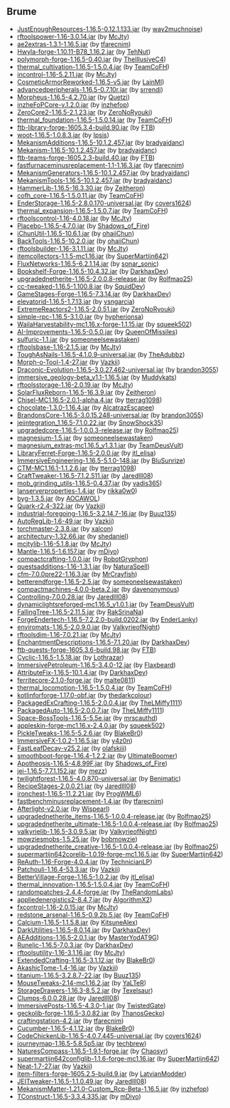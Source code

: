 ## Brume

- [JustEnoughResources-1.16.5-0.12.1.133.jar](https://www.curseforge.com/minecraft/mc-mods/just-enough-resources-jer/files/3545538) (by [way2muchnoise](https://www.curseforge.com/members/way2muchnoise/projects))
- [rftoolspower-1.16-3.0.14.jar](https://www.curseforge.com/minecraft/mc-mods/rftools-power/files/3783989) (by [McJty](https://www.curseforge.com/members/McJty/projects))
- [ae2extras-1.3.1-1.16.5.jar](https://www.curseforge.com/minecraft/mc-mods/ae2-extras/files/3457753) (by [tfarecnim](https://www.curseforge.com/members/tfarecnim/projects))
- [Hwyla-forge-1.10.11-B78_1.16.2.jar](https://www.curseforge.com/minecraft/mc-mods/hwyla/files/3033593) (by [TehNut](https://www.curseforge.com/members/TehNut/projects))
- [polymorph-forge-1.16.5-0.40.jar](https://www.curseforge.com/minecraft/mc-mods/polymorph/files/3668318) (by [TheIllusiveC4](https://www.curseforge.com/members/TheIllusiveC4/projects))
- [thermal_cultivation-1.16.5-1.5.0.4.jar](https://www.curseforge.com/minecraft/mc-mods/thermal-cultivation/files/3788891) (by [TeamCoFH](https://www.curseforge.com/members/TeamCoFH/projects))
- [incontrol-1.16-5.2.11.jar](https://www.curseforge.com/minecraft/mc-mods/in-control/files/3884254) (by [McJty](https://www.curseforge.com/members/McJty/projects))
- [CosmeticArmorReworked-1.16.5-v5.jar](https://www.curseforge.com/minecraft/mc-mods/cosmetic-armor-reworked/files/3738137) (by [LainMI](https://www.curseforge.com/members/LainMI/projects))
- [advancedperipherals-1.16.5-0.7.10r.jar](https://www.curseforge.com/minecraft/mc-mods/advanced-peripherals/files/3857897) (by [srrendi](https://www.curseforge.com/members/srrendi/projects))
- [Morpheus-1.16.5-4.2.70.jar](https://www.curseforge.com/minecraft/mc-mods/morpheus/files/3215383) (by [Quetzi](https://www.curseforge.com/members/Quetzi/projects))
- [inzheFoPCore-v.1.2.0.jar](https://www.curseforge.com/minecraft/mc-mods/inzhefop-core/files/3283949) (by [inzhefop](https://www.curseforge.com/members/inzhefop/projects))
- [ZeroCore2-1.16.5-2.1.23.jar](https://www.curseforge.com/minecraft/mc-mods/zerocore/files/3870739) (by [ZeroNoRyouki](https://www.curseforge.com/members/ZeroNoRyouki/projects))
- [thermal_foundation-1.16.5-1.5.0.14.jar](https://www.curseforge.com/minecraft/mc-mods/thermal-foundation/files/3788893) (by [TeamCoFH](https://www.curseforge.com/members/TeamCoFH/projects))
- [ftb-library-forge-1605.3.4-build.90.jar](https://www.curseforge.com/minecraft/mc-mods/ftb-library-forge/files/3553840) (by [FTB](https://www.curseforge.com/members/FTB/projects))
- [woot-1.16.5-1.0.8.3.jar](https://www.curseforge.com/minecraft/mc-mods/woot/files/3635407) (by [Ipsis](https://www.curseforge.com/members/Ipsis/projects))
- [MekanismAdditions-1.16.5-10.1.2.457.jar](https://www.curseforge.com/minecraft/mc-mods/mekanism-additions/files/3659393) (by [bradyaidanc](https://www.curseforge.com/members/bradyaidanc/projects))
- [Mekanism-1.16.5-10.1.2.457.jar](https://www.curseforge.com/minecraft/mc-mods/mekanism/files/3659389) (by [bradyaidanc](https://www.curseforge.com/members/bradyaidanc/projects))
- [ftb-teams-forge-1605.2.3-build.40.jar](https://www.curseforge.com/minecraft/mc-mods/ftb-teams-forge/files/3535953) (by [FTB](https://www.curseforge.com/members/FTB/projects))
- [fastfurnaceminusreplacement-1.1-1.16.3.jar](https://www.curseforge.com/minecraft/mc-mods/fastfurnace-minus-replacement/files/3091598) (by [tfarecnim](https://www.curseforge.com/members/tfarecnim/projects))
- [MekanismGenerators-1.16.5-10.1.2.457.jar](https://www.curseforge.com/minecraft/mc-mods/mekanism-generators/files/3659391) (by [bradyaidanc](https://www.curseforge.com/members/bradyaidanc/projects))
- [MekanismTools-1.16.5-10.1.2.457.jar](https://www.curseforge.com/minecraft/mc-mods/mekanism-tools/files/3659392) (by [bradyaidanc](https://www.curseforge.com/members/bradyaidanc/projects))
- [HammerLib-1.16.5-16.3.30.jar](https://www.curseforge.com/minecraft/mc-mods/hammer-lib/files/3668073) (by [Zeitheron](https://www.curseforge.com/members/Zeitheron/projects))
- [cofh_core-1.16.5-1.5.0.11.jar](https://www.curseforge.com/minecraft/mc-mods/cofh-core/files/3788884) (by [TeamCoFH](https://www.curseforge.com/members/TeamCoFH/projects))
- [EnderStorage-1.16.5-2.8.0.170-universal.jar](https://www.curseforge.com/minecraft/mc-mods/ender-storage-1-8/files/3737982) (by [covers1624](https://www.curseforge.com/members/covers1624/projects))
- [thermal_expansion-1.16.5-1.5.0.7.jar](https://www.curseforge.com/minecraft/mc-mods/thermal-expansion/files/3788892) (by [TeamCoFH](https://www.curseforge.com/members/TeamCoFH/projects))
- [rftoolscontrol-1.16-4.0.18.jar](https://www.curseforge.com/minecraft/mc-mods/rftools-control/files/3813661) (by [McJty](https://www.curseforge.com/members/McJty/projects))
- [Placebo-1.16.5-4.7.0.jar](https://www.curseforge.com/minecraft/mc-mods/placebo/files/3750838) (by [Shadows_of_Fire](https://www.curseforge.com/members/Shadows_of_Fire/projects))
- [iChunUtil-1.16.5-10.6.1.jar](https://www.curseforge.com/minecraft/mc-mods/ichunutil/files/3803605) (by [ohaiiChun](https://www.curseforge.com/members/ohaiiChun/projects))
- [BackTools-1.16.5-10.2.0.jar](https://www.curseforge.com/minecraft/mc-mods/back-tools/files/3802780) (by [ohaiiChun](https://www.curseforge.com/members/ohaiiChun/projects))
- [rftoolsbuilder-1.16-3.1.11.jar](https://www.curseforge.com/minecraft/mc-mods/rftools-builder/files/3841155) (by [McJty](https://www.curseforge.com/members/McJty/projects))
- [itemcollectors-1.1.5-mc1.16.jar](https://www.curseforge.com/minecraft/mc-mods/item-collectors/files/3759819) (by [SuperMartijn642](https://www.curseforge.com/members/SuperMartijn642/projects))
- [FluxNetworks-1.16.5-6.2.1.14.jar](https://www.curseforge.com/minecraft/mc-mods/flux-networks/files/3603093) (by [sonar_sonic](https://www.curseforge.com/members/sonar_sonic/projects))
- [Bookshelf-Forge-1.16.5-10.4.32.jar](https://www.curseforge.com/minecraft/mc-mods/bookshelf/files/3732239) (by [DarkhaxDev](https://www.curseforge.com/members/DarkhaxDev/projects))
- [upgradednetherite-1.16.5-2.0.0.8-release.jar](https://www.curseforge.com/minecraft/mc-mods/upgraded-netherite/files/3657070) (by [Rolfmao25](https://www.curseforge.com/members/Rolfmao25/projects))
- [cc-tweaked-1.16.5-1.100.8.jar](https://www.curseforge.com/minecraft/mc-mods/cc-tweaked/files/3845704) (by [SquidDev](https://www.curseforge.com/members/SquidDev/projects))
- [GameStages-Forge-1.16.5-7.3.14.jar](https://www.curseforge.com/minecraft/mc-mods/game-stages/files/3773528) (by [DarkhaxDev](https://www.curseforge.com/members/DarkhaxDev/projects))
- [elevatorid-1.16.5-1.7.13.jar](https://www.curseforge.com/minecraft/mc-mods/openblocks-elevator/files/3238352) (by [vsngarcia](https://www.curseforge.com/members/vsngarcia/projects))
- [ExtremeReactors2-1.16.5-2.0.51.jar](https://www.curseforge.com/minecraft/mc-mods/extreme-reactors/files/3855568) (by [ZeroNoRyouki](https://www.curseforge.com/members/ZeroNoRyouki/projects))
- [simple-rpc-1.16.5-3.1.0.jar](https://www.curseforge.com/minecraft/mc-mods/simple-discord-rpc/files/3896501) (by [hypherionsa](https://www.curseforge.com/members/hypherionsa/projects))
- [WailaHarvestability-mc1.16.x-forge-1.1.15.jar](https://www.curseforge.com/minecraft/mc-mods/waila-harvestability/files/3289488) (by [squeek502](https://www.curseforge.com/members/squeek502/projects))
- [AI-Improvements-1.16.5-0.5.0.jar](https://www.curseforge.com/minecraft/mc-mods/ai-improvements/files/3798940) (by [QueenOfMissiles](https://www.curseforge.com/members/QueenOfMissiles/projects))
- [sulfuric-1.1.jar](https://www.curseforge.com/minecraft/mc-mods/phosphor-reforged/files/3496027) (by [someoneelsewastaken](https://www.curseforge.com/members/someoneelsewastaken/projects))
- [rftoolsbase-1.16-2.1.5.jar](https://www.curseforge.com/minecraft/mc-mods/rftools-base/files/3825685) (by [McJty](https://www.curseforge.com/members/McJty/projects))
- [ToughAsNails-1.16.5-4.1.0.9-universal.jar](https://www.curseforge.com/minecraft/mc-mods/tough-as-nails/files/3430873) (by [TheAdubbz](https://www.curseforge.com/members/TheAdubbz/projects))
- [Morph-o-Tool-1.4-27.jar](https://www.curseforge.com/minecraft/mc-mods/morph-o-tool/files/3190374) (by [Vazkii](https://www.curseforge.com/members/Vazkii/projects))
- [Draconic-Evolution-1.16.5-3.0.27.462-universal.jar](https://www.curseforge.com/minecraft/mc-mods/draconic-evolution/files/3853692) (by [brandon3055](https://www.curseforge.com/members/brandon3055/projects))
- [immersive_geology-beta_v1.1-1.16.5.jar](https://www.curseforge.com/minecraft/mc-mods/immersive-geology/files/3655622) (by [Muddykats](https://www.curseforge.com/members/Muddykats/projects))
- [rftoolsstorage-1.16-2.0.19.jar](https://www.curseforge.com/minecraft/mc-mods/rftools-storage/files/3771411) (by [McJty](https://www.curseforge.com/members/McJty/projects))
- [SolarFluxReborn-1.16.5-16.3.9.jar](https://www.curseforge.com/minecraft/mc-mods/solar-flux-reborn/files/3487349) (by [Zeitheron](https://www.curseforge.com/members/Zeitheron/projects))
- [Chisel-MC1.16.5-2.0.1-alpha.4.jar](https://www.curseforge.com/minecraft/mc-mods/chisel/files/3376782) (by [tterrag1098](https://www.curseforge.com/members/tterrag1098/projects))
- [chocolate-1.3.0-1.16.4.jar](https://www.curseforge.com/minecraft/mc-mods/chocolate-fix/files/3166929) (by [AlcatrazEscapee](https://www.curseforge.com/members/AlcatrazEscapee/projects))
- [BrandonsCore-1.16.5-3.0.15.248-universal.jar](https://www.curseforge.com/minecraft/mc-mods/brandons-core/files/3831424) (by [brandon3055](https://www.curseforge.com/members/brandon3055/projects))
- [jeiintegration_1.16.5-7.1.0.22.jar](https://www.curseforge.com/minecraft/mc-mods/jei-integration/files/3808959) (by [SnowShock35](https://www.curseforge.com/members/SnowShock35/projects))
- [upgradedcore-1.16.5-1.0.0.3-release.jar](https://www.curseforge.com/minecraft/mc-mods/upgraded-core/files/3622769) (by [Rolfmao25](https://www.curseforge.com/members/Rolfmao25/projects))
- [magnesium-1.5.jar](https://www.curseforge.com/minecraft/mc-mods/sodium-reforged/files/3526076) (by [someoneelsewastaken](https://www.curseforge.com/members/someoneelsewastaken/projects))
- [magnesium_extras-mc1.16.5_v1.3.1.jar](https://www.curseforge.com/minecraft/mc-mods/magnesium-extras/files/3592543) (by [TeamDeusVult](https://www.curseforge.com/members/TeamDeusVult/projects))
- [LibraryFerret-Forge-1.16.5-2.0.0.jar](https://www.curseforge.com/minecraft/mc-mods/library-ferret-forge/files/3852855) (by [jtl_elisa](https://www.curseforge.com/members/jtl_elisa/projects))
- [ImmersiveEngineering-1.16.5-5.1.0-148.jar](https://www.curseforge.com/minecraft/mc-mods/immersive-engineering/files/3809596) (by [BluSunrize](https://www.curseforge.com/members/BluSunrize/projects))
- [CTM-MC1.16.1-1.1.2.6.jar](https://www.curseforge.com/minecraft/mc-mods/ctm/files/3137659) (by [tterrag1098](https://www.curseforge.com/members/tterrag1098/projects))
- [CraftTweaker-1.16.5-7.1.2.511.jar](https://www.curseforge.com/minecraft/mc-mods/crafttweaker/files/3833806) (by [Jaredlll08](https://www.curseforge.com/members/Jaredlll08/projects))
- [mob_grinding_utils-1.16.5-0.4.37.jar](https://www.curseforge.com/minecraft/mc-mods/mob-grinding-utils/files/3781233) (by [vadis365](https://www.curseforge.com/members/vadis365/projects))
- [lanserverproperties-1.4.jar](https://www.curseforge.com/minecraft/mc-mods/lan-server-properties/files/3053200) (by [rikka0w0](https://www.curseforge.com/members/rikka0w0/projects))
- [byg-1.3.5.jar](https://www.curseforge.com/minecraft/mc-mods/oh-the-biomes-youll-go/files/3485079) (by [AOCAWOL](https://www.curseforge.com/members/AOCAWOL/projects))
- [Quark-r2.4-322.jar](https://www.curseforge.com/minecraft/mc-mods/quark/files/3642325) (by [Vazkii](https://www.curseforge.com/members/Vazkii/projects))
- [industrial-foregoing-1.16.5-3.2.14.7-16.jar](https://www.curseforge.com/minecraft/mc-mods/industrial-foregoing/files/3525789) (by [Buuz135](https://www.curseforge.com/members/Buuz135/projects))
- [AutoRegLib-1.6-49.jar](https://www.curseforge.com/minecraft/mc-mods/autoreglib/files/3326041) (by [Vazkii](https://www.curseforge.com/members/Vazkii/projects))
- [torchmaster-2.3.8.jar](https://www.curseforge.com/minecraft/mc-mods/torchmaster/files/3433163) (by [xalcon](https://www.curseforge.com/members/xalcon/projects))
- [architectury-1.32.66.jar](https://www.curseforge.com/minecraft/mc-mods/architectury-api/files/3857643) (by [shedaniel](https://www.curseforge.com/members/shedaniel/projects))
- [mcjtylib-1.16-5.1.8.jar](https://www.curseforge.com/minecraft/mc-mods/mcjtylib/files/3848282) (by [McJty](https://www.curseforge.com/members/McJty/projects))
- [Mantle-1.16.5-1.6.157.jar](https://www.curseforge.com/minecraft/mc-mods/mantle/files/3631982) (by [mDiyo](https://www.curseforge.com/members/mDiyo/projects))
- [compactcrafting-1.0.0.jar](https://www.curseforge.com/minecraft/mc-mods/compact-crafting/files/3545959) (by [RobotGryphon](https://www.curseforge.com/members/RobotGryphon/projects))
- [questsadditions-1.16-1.3.1.jar](https://www.curseforge.com/minecraft/mc-mods/quests-additions/files/3785024) (by [NaturaSpell](https://www.curseforge.com/members/NaturaSpell/projects))
- [cfm-7.0.0pre22-1.16.3.jar](https://www.curseforge.com/minecraft/mc-mods/mrcrayfish-furniture-mod/files/3346467) (by [MrCrayfish](https://www.curseforge.com/members/MrCrayfish/projects))
- [betterendforge-1.16.5-2.5.jar](https://www.curseforge.com/minecraft/mc-mods/betterend-re-forked/files/3523090) (by [someoneelsewastaken](https://www.curseforge.com/members/someoneelsewastaken/projects))
- [compactmachines-4.0.0-beta.2.jar](https://www.curseforge.com/minecraft/mc-mods/compact-machines/files/3229196) (by [davenonymous](https://www.curseforge.com/members/davenonymous/projects))
- [Controlling-7.0.0.28.jar](https://www.curseforge.com/minecraft/mc-mods/controlling/files/3531453) (by [Jaredlll08](https://www.curseforge.com/members/Jaredlll08/projects))
- [dynamiclightsreforged-mc1.16.5_v1.0.1.jar](https://www.curseforge.com/minecraft/mc-mods/dynamiclights-reforged/files/3574974) (by [TeamDeusVult](https://www.curseforge.com/members/TeamDeusVult/projects))
- [FallingTree-1.16.5-2.11.5.jar](https://www.curseforge.com/minecraft/mc-mods/falling-tree/files/3349236) (by [RakSrinaNa](https://www.curseforge.com/members/RakSrinaNa/projects))
- [ForgeEndertech-1.16.5-7.2.2.0-build.0202.jar](https://www.curseforge.com/minecraft/mc-mods/forgeendertech/files/3529333) (by [EnderLanky](https://www.curseforge.com/members/EnderLanky/projects))
- [enviromats-1.16.5-2.0.9.0.jar](https://www.curseforge.com/minecraft/mc-mods/environmental-materials/files/3362954) (by [ValkyrieofNight](https://www.curseforge.com/members/ValkyrieofNight/projects))
- [rftoolsdim-1.16-7.0.21.jar](https://www.curseforge.com/minecraft/mc-mods/rftools-dimensions/files/3828534) (by [McJty](https://www.curseforge.com/members/McJty/projects))
- [EnchantmentDescriptions-1.16.5-7.1.20.jar](https://www.curseforge.com/minecraft/mc-mods/enchantment-descriptions/files/3838362) (by [DarkhaxDev](https://www.curseforge.com/members/DarkhaxDev/projects))
- [ftb-quests-forge-1605.3.6-build.98.jar](https://www.curseforge.com/minecraft/mc-mods/ftb-quests-forge/files/3672855) (by [FTB](https://www.curseforge.com/members/FTB/projects))
- [Cyclic-1.16.5-1.5.18.jar](https://www.curseforge.com/minecraft/mc-mods/cyclic/files/3891986) (by [Lothrazar](https://www.curseforge.com/members/Lothrazar/projects))
- [ImmersivePetroleum-1.16.5-3.4.0-12.jar](https://www.curseforge.com/minecraft/mc-mods/immersive-petroleum/files/3872407) (by [Flaxbeard](https://www.curseforge.com/members/Flaxbeard/projects))
- [AttributeFix-1.16.5-10.1.4.jar](https://www.curseforge.com/minecraft/mc-mods/attributefix/files/3732244) (by [DarkhaxDev](https://www.curseforge.com/members/DarkhaxDev/projects))
- [ferritecore-2.1.0-forge.jar](https://www.curseforge.com/minecraft/mc-mods/ferritecore/files/3485636) (by [malte0811](https://www.curseforge.com/members/malte0811/projects))
- [thermal_locomotion-1.16.5-1.5.0.4.jar](https://www.curseforge.com/minecraft/mc-mods/thermal-locomotion/files/3788895) (by [TeamCoFH](https://www.curseforge.com/members/TeamCoFH/projects))
- [kotlinforforge-1.17.0-obf.jar](https://www.curseforge.com/minecraft/mc-mods/kotlin-for-forge/files/3675495) (by [thedarkcolour](https://www.curseforge.com/members/thedarkcolour/projects))
- [PackagedExCrafting-1.16.5-2.0.0.4.jar](https://www.curseforge.com/minecraft/mc-mods/packagedexcrafting/files/3797847) (by [TheLMiffy1111](https://www.curseforge.com/members/TheLMiffy1111/projects))
- [PackagedAuto-1.16.5-2.0.0.7.jar](https://www.curseforge.com/minecraft/mc-mods/packagedauto/files/3797856) (by [TheLMiffy1111](https://www.curseforge.com/members/TheLMiffy1111/projects))
- [Space-BossTools-1.16.5-5.5e.jar](https://www.curseforge.com/minecraft/mc-mods/beyond-earth/files/3581611) (by [mrscauthd](https://www.curseforge.com/members/mrscauthd/projects))
- [appleskin-forge-mc1.16.x-2.4.0.jar](https://www.curseforge.com/minecraft/mc-mods/appleskin/files/3686480) (by [squeek502](https://www.curseforge.com/members/squeek502/projects))
- [PickleTweaks-1.16.5-5.2.6.jar](https://www.curseforge.com/minecraft/mc-mods/pickle-tweaks/files/3507114) (by [BlakeBr0](https://www.curseforge.com/members/BlakeBr0/projects))
- [ImmersiveFX-1.0.2-1.16.5.jar](https://www.curseforge.com/minecraft/mc-mods/immersive-fx/files/3636027) (by [y4z0n](https://www.curseforge.com/members/y4z0n/projects))
- [FastLeafDecay-v25.2.jar](https://www.curseforge.com/minecraft/mc-mods/fast-leaf-decay/files/3590413) (by [olafskiii](https://www.curseforge.com/members/olafskiii/projects))
- [smoothboot-forge-1.16.4-1.2.2.jar](https://www.curseforge.com/minecraft/mc-mods/smooth-boot-forge/files/3224252) (by [UltimateBoomer](https://www.curseforge.com/members/UltimateBoomer/projects))
- [Apotheosis-1.16.5-4.8.99F.jar](https://www.curseforge.com/minecraft/mc-mods/apotheosis/files/3779410) (by [Shadows_of_Fire](https://www.curseforge.com/members/Shadows_of_Fire/projects))
- [jei-1.16.5-7.7.1.152.jar](https://www.curseforge.com/minecraft/mc-mods/jei/files/3681294) (by [mezz](https://www.curseforge.com/members/mezz/projects))
- [twilightforest-1.16.5-4.0.870-universal.jar](https://www.curseforge.com/minecraft/mc-mods/the-twilight-forest/files/3575220) (by [Benimatic](https://www.curseforge.com/members/Benimatic/projects))
- [RecipeStages-2.0.0.21.jar](https://www.curseforge.com/minecraft/mc-mods/recipe-stages/files/3492760) (by [Jaredlll08](https://www.curseforge.com/members/Jaredlll08/projects))
- [ironchest-1.16.5-11.2.21.jar](https://www.curseforge.com/minecraft/mc-mods/iron-chests/files/3543538) (by [ProgWML6](https://www.curseforge.com/members/ProgWML6/projects))
- [fastbenchminusreplacement-1.4.jar](https://www.curseforge.com/minecraft/mc-mods/fastworkbench-minus-replacement/files/3276056) (by [tfarecnim](https://www.curseforge.com/members/tfarecnim/projects))
- [Afterlight-v2.0.jar](https://www.curseforge.com/minecraft/mc-mods/the-afterlight/files/3646154) (by [Wispearl](https://www.curseforge.com/members/Wispearl/projects))
- [upgradednetherite_items-1.16.5-1.0.0.4-release.jar](https://www.curseforge.com/minecraft/mc-mods/upgraded-netherite-items/files/3632862) (by [Rolfmao25](https://www.curseforge.com/members/Rolfmao25/projects))
- [upgradednetherite_ultimate-1.16.5-1.0.0.4-release.jar](https://www.curseforge.com/minecraft/mc-mods/upgraded-netherite-ultimerite/files/3636280) (by [Rolfmao25](https://www.curseforge.com/members/Rolfmao25/projects))
- [valkyrielib-1.16.5-3.0.9.5.jar](https://www.curseforge.com/minecraft/mc-mods/valkyrielib/files/3526178) (by [ValkyrieofNight](https://www.curseforge.com/members/ValkyrieofNight/projects))
- [mowziesmobs-1.5.25.jar](https://www.curseforge.com/minecraft/mc-mods/mowzies-mobs/files/3788735) (by [bobmowzie](https://www.curseforge.com/members/bobmowzie/projects))
- [upgradednetherite_creative-1.16.5-1.0.0.4-release.jar](https://www.curseforge.com/minecraft/mc-mods/upgraded-netherite-creativerite/files/3636287) (by [Rolfmao25](https://www.curseforge.com/members/Rolfmao25/projects))
- [supermartijn642corelib-1.0.19-forge-mc1.16.5.jar](https://www.curseforge.com/minecraft/mc-mods/supermartijn642s-core-lib/files/3863127) (by [SuperMartijn642](https://www.curseforge.com/members/SuperMartijn642/projects))
- [ReAuth-1.16-Forge-4.0.4.jar](https://www.curseforge.com/minecraft/mc-mods/reauth/files/3834619) (by [TechnicianLP](https://www.curseforge.com/members/TechnicianLP/projects))
- [Patchouli-1.16.4-53.3.jar](https://www.curseforge.com/minecraft/mc-mods/patchouli/files/3847029) (by [Vazkii](https://www.curseforge.com/members/Vazkii/projects))
- [BetterVillage-Forge-1.16.5-1.0.2.jar](https://www.curseforge.com/minecraft/mc-mods/better-village-forge/files/3864276) (by [jtl_elisa](https://www.curseforge.com/members/jtl_elisa/projects))
- [thermal_innovation-1.16.5-1.5.0.4.jar](https://www.curseforge.com/minecraft/mc-mods/thermal-innovation/files/3788896) (by [TeamCoFH](https://www.curseforge.com/members/TeamCoFH/projects))
- [randompatches-2.4.4-forge.jar](https://www.curseforge.com/minecraft/mc-mods/randompatches-forge/files/3211323) (by [TheRandomLabs](https://www.curseforge.com/members/TheRandomLabs/projects))
- [appliedenergistics2-8.4.7.jar](https://www.curseforge.com/minecraft/mc-mods/applied-energistics-2/files/3608871) (by [AlgorithmX2](https://www.curseforge.com/members/AlgorithmX2/projects))
- [fxcontrol-1.16-2.0.15.jar](https://www.curseforge.com/minecraft/mc-mods/fx-control/files/3884253) (by [McJty](https://www.curseforge.com/members/McJty/projects))
- [redstone_arsenal-1.16.5-0.9.2b.5.jar](https://www.curseforge.com/minecraft/mc-mods/redstone-arsenal/files/3788888) (by [TeamCoFH](https://www.curseforge.com/members/TeamCoFH/projects))
- [Calcium-1.16.5-1.1.5.8.jar](https://www.curseforge.com/minecraft/mc-mods/calcium/files/3683660) (by [KitsuneAlex](https://www.curseforge.com/members/KitsuneAlex/projects))
- [DarkUtilities-1.16.5-8.0.14.jar](https://www.curseforge.com/minecraft/mc-mods/dark-utilities/files/3795387) (by [DarkhaxDev](https://www.curseforge.com/members/DarkhaxDev/projects))
- [AEAdditions-1.16.5-2.0.1.jar](https://www.curseforge.com/minecraft/mc-mods/ae-additions-extra-cells-2-fork/files/3862443) (by [MasterYodAT9G](https://www.curseforge.com/members/MasterYodAT9G/projects))
- [Runelic-1.16.5-7.0.3.jar](https://www.curseforge.com/minecraft/mc-mods/runelic/files/3732254) (by [DarkhaxDev](https://www.curseforge.com/members/DarkhaxDev/projects))
- [rftoolsutility-1.16-3.1.16.jar](https://www.curseforge.com/minecraft/mc-mods/rftools-utility/files/3813656) (by [McJty](https://www.curseforge.com/members/McJty/projects))
- [ExtendedCrafting-1.16.5-3.1.12.jar](https://www.curseforge.com/minecraft/mc-mods/extended-crafting/files/3881753) (by [BlakeBr0](https://www.curseforge.com/members/BlakeBr0/projects))
- [AkashicTome-1.4-16.jar](https://www.curseforge.com/minecraft/mc-mods/akashic-tome/files/3190372) (by [Vazkii](https://www.curseforge.com/members/Vazkii/projects))
- [titanium-1.16.5-3.2.8.7-22.jar](https://www.curseforge.com/minecraft/mc-mods/titanium/files/3525770) (by [Buuz135](https://www.curseforge.com/members/Buuz135/projects))
- [MouseTweaks-2.14-mc1.16.2.jar](https://www.curseforge.com/minecraft/mc-mods/mouse-tweaks/files/3202662) (by [YaLTeR](https://www.curseforge.com/members/YaLTeR/projects))
- [StorageDrawers-1.16.3-8.5.2.jar](https://www.curseforge.com/minecraft/mc-mods/storage-drawers/files/3776277) (by [Texelsaur](https://www.curseforge.com/members/Texelsaur/projects))
- [Clumps-6.0.0.28.jar](https://www.curseforge.com/minecraft/mc-mods/clumps/files/3658432) (by [Jaredlll08](https://www.curseforge.com/members/Jaredlll08/projects))
- [ImmersivePosts-1.16.5-4.3.0-1.jar](https://www.curseforge.com/minecraft/mc-mods/immersiveposts/files/3640997) (by [TwistedGate](https://www.curseforge.com/members/TwistedGate/projects))
- [geckolib-forge-1.16.5-3.0.82.jar](https://www.curseforge.com/minecraft/mc-mods/geckolib/files/3885196) (by [ThanosGecko](https://www.curseforge.com/members/ThanosGecko/projects))
- [craftingstation-4.2.jar](https://www.curseforge.com/minecraft/mc-mods/crafting-station/files/3586749) (by [tfarecnim](https://www.curseforge.com/members/tfarecnim/projects))
- [Cucumber-1.16.5-4.1.12.jar](https://www.curseforge.com/minecraft/mc-mods/cucumber/files/3507886) (by [BlakeBr0](https://www.curseforge.com/members/BlakeBr0/projects))
- [CodeChickenLib-1.16.5-4.0.7.445-universal.jar](https://www.curseforge.com/minecraft/mc-mods/codechicken-lib-1-8/files/3681973) (by [covers1624](https://www.curseforge.com/members/covers1624/projects))
- [journeymap-1.16.5-5.8.5p5.jar](https://www.curseforge.com/minecraft/mc-mods/journeymap/files/3841569) (by [techbrew](https://www.curseforge.com/members/techbrew/projects))
- [NaturesCompass-1.16.5-1.9.1-forge.jar](https://www.curseforge.com/minecraft/mc-mods/natures-compass/files/3382150) (by [Chaosyr](https://www.curseforge.com/members/Chaosyr/projects))
- [supermartijn642configlib-1.1.6-forge-mc1.16.jar](https://www.curseforge.com/minecraft/mc-mods/supermartijn642s-config-lib/files/3862963) (by [SuperMartijn642](https://www.curseforge.com/members/SuperMartijn642/projects))
- [Neat-1.7-27.jar](https://www.curseforge.com/minecraft/mc-mods/neat/files/3182258) (by [Vazkii](https://www.curseforge.com/members/Vazkii/projects))
- [item-filters-forge-1605.2.5-build.9.jar](https://www.curseforge.com/minecraft/mc-mods/item-filters/files/3376819) (by [LatvianModder](https://www.curseforge.com/members/LatvianModder/projects))
- [JEITweaker-1.16.5-1.1.0.49.jar](https://www.curseforge.com/minecraft/mc-mods/jeitweaker/files/3584024) (by [Jaredlll08](https://www.curseforge.com/members/Jaredlll08/projects))
- [MekanismMatter-1.21.0-Custom_Rcp-Beta-1.16.5.jar](https://www.curseforge.com/minecraft/mc-mods/mekanism-matter/files/3640501) (by [inzhefop](https://www.curseforge.com/members/inzhefop/projects))
- [TConstruct-1.16.5-3.3.4.335.jar](https://www.curseforge.com/minecraft/mc-mods/tinkers-construct/files/3695126) (by [mDiyo](https://www.curseforge.com/members/mDiyo/projects))
